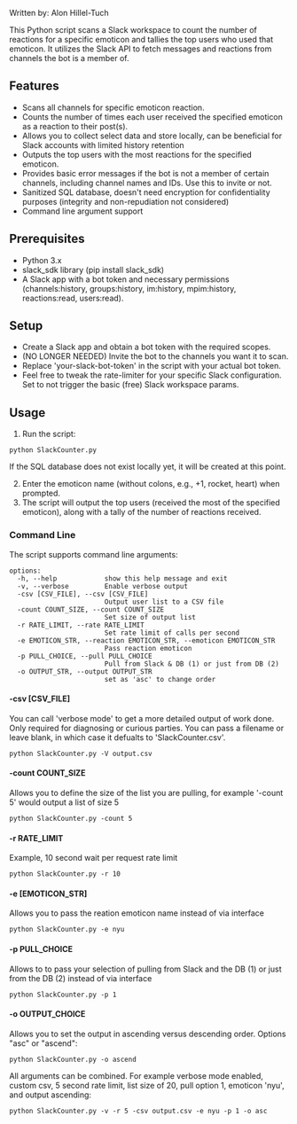 Written by: Alon Hillel-Tuch

This Python script scans a Slack workspace to count the number of reactions for a specific emoticon and tallies the top users who used that emoticon. It utilizes the Slack API to fetch messages and reactions from channels the bot is a member of.

## Features
* Scans all channels for specific emoticon reaction.
* Counts the number of times each user received the specified emoticon as a reaction to their post(s).
* Allows you to collect select data and store locally, can be beneficial for Slack accounts with limited history retention
* Outputs the top users with the most reactions for the specified emoticon.
* Provides basic error messages if the bot is not a member of certain channels, including channel names and IDs. Use this to invite or not.
* Sanitized SQL database, doesn't need encryption for confidentiality purposes (integrity and non-repudiation not considered)
* Command line argument support
  

## Prerequisites
* Python 3.x
* slack_sdk library (pip install slack_sdk)
* A Slack app with a bot token and necessary permissions (channels:history, groups:history, im:history, mpim:history, reactions:read, users:read).

## Setup
* Create a Slack app and obtain a bot token with the required scopes.
* (NO LONGER NEEDED) Invite the bot to the channels you want it to scan.
* Replace 'your-slack-bot-token' in the script with your actual bot token.
* Feel free to tweak the rate-limiter for your specific Slack configuration. Set to not trigger the basic (free) Slack workspace params.

## Usage
1. Run the script:
```
python SlackCounter.py
```

If the SQL database does not exist locally yet, it will be created at this point. 

2. Enter the emoticon name (without colons, e.g., +1, rocket, heart) when prompted.
3. The script will output the top users (received the most of the specified emoticon), along with a tally of the number of reactions received.

### Command Line

The script supports command line arguments:

```
options:
  -h, --help            show this help message and exit
  -v, --verbose         Enable verbose output
  -csv [CSV_FILE], --csv [CSV_FILE]
                        Output user list to a CSV file
  -count COUNT_SIZE, --count COUNT_SIZE
                        Set size of output list
  -r RATE_LIMIT, --rate RATE_LIMIT
                        Set rate limit of calls per second
  -e EMOTICON_STR, --reaction EMOTICON_STR, --emoticon EMOTICON_STR
                        Pass reaction emoticon
  -p PULL_CHOICE, --pull PULL_CHOICE
                        Pull from Slack & DB (1) or just from DB (2)
  -o OUTPUT_STR, --output OUTPUT_STR
                        set as 'asc' to change order
```
#### -csv [CSV_FILE]
You can call 'verbose mode' to get a more detailed output of work done. Only required for diagnosing or curious parties. You can pass a filename or leave blank, in which case it defualts to 'SlackCounter.csv'.

```
python SlackCounter.py -V output.csv
```
#### -count COUNT_SIZE
Allows you to define the size of the list you are pulling, for example '-count 5' would output a list of size 5

```
python SlackCounter.py -count 5
```

#### -r RATE_LIMIT

Example, 10 second wait per request rate limit
```
python SlackCounter.py -r 10
```

#### -e [EMOTICON_STR]
Allows you to pass the reation emoticon name instead of via interface

```
python SlackCounter.py -e nyu
```

#### -p PULL_CHOICE
Allows to to pass your selection of pulling from Slack and the DB (1) or just from the DB (2)  instead of via interface

```
python SlackCounter.py -p 1
```

#### -o OUTPUT_CHOICE
Allows you to set the output in ascending versus descending order. Options "asc" or "ascend":

```
python SlackCounter.py -o ascend
```

All arguments can be combined. For example verbose mode enabled, custom csv, 5 second rate limit, list size of 20, pull option 1, emoticon 'nyu', and output ascending:
```
python SlackCounter.py -v -r 5 -csv output.csv -e nyu -p 1 -o asc
```
